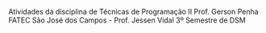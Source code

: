 Atividades da disciplina de Técnicas de Programação II Prof. Gerson Penha FATEC São José dos Campos - Prof. Jessen Vidal 3º Semestre de DSM